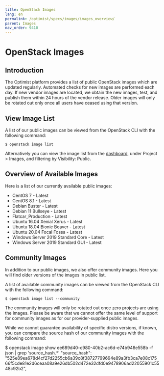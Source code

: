 ```yaml
---
title: OpenStack Images
lang: en
permalink: /optimist/specs/images/images_overview/
parent: Images
nav_order: 9410
---
```


# OpenStack Images

## Introduction

The Optimist platform provides a list of public OpenStack images which are updated regularly. Automated checks for new images are performed each day. If new vendor images are located, we obtain the new images, test, and publish them within 24 hours of the vendor release.
Older images will only be rotated out only once all users have ceased using that version.

## View Image List

A list of our public images can be viewed from the OpenStack CLI with the following command:

`$ openstack image list`

Alternatively you can view the image list from the [dashboard]([https://dashboard.optimist.innovo.cloud/project/images](https://dashboard.optimist.innovo.cloud/project/images)), under Project > Images, and filtering by Visibility: Public.

## Overview of Available Images

Here is a list of our currently available public images:

- CentOS 7 - Latest
- CentOS 8.1 - Latest
- Debian Buster - Latest
- Debian 11 Bullseye - Latest
- Flatcar_Production - Latest
- Ubuntu 16.04 Xenial Xerus - Latest
- Ubuntu 18.04 Bionic Beaver - Latest
- Ubuntu 20.04 Focal Fossa - Latest
- Windows Server 2019 Standard Core - Latest
- Windows Server 2019 Standard GUI - Latest

## Community Images

In addition to our public images, we also offer community images. Here you will find older versions of the images in public list.

A list of available community images can be viewed from the OpenStack CLI with the following command:

`$ openstack image list --community`

The community images will only be rotated out once zero projects are using the images. Please be aware that we cannot offer the same level of support for community images as for our provider-supplied public images.

While we cannot guarantee availability of specific distro versions, if known, you can compare the source hash of our community images with the following command:

$ openstack image show ee689d40-c980-40b2-ac6d-e74b948e558b -f json | grep 'source_hash.*'
"source_hash": "525e89ea678d4cf27d2255cb6a39c8f38727799694e89a3fb3ca7e08c17566f5cde81e2d6ceaa08a9e26db502d472e32dfd0e9478906ad22055901c5548c92b2",
